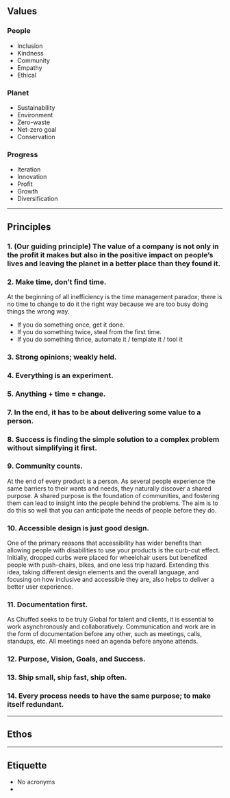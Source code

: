 ## Values

### People

- Inclusion
- Kindness
- Community
- Empathy
- Ethical

### Planet

- Sustainability
- Environment
- Zero-waste
- Net-zero goal
- Conservation

### Progress

- Iteration
- Innovation
- Profit
- Growth
- Diversification

---

## Principles

### 1. (Our guiding principle) The value of a company is not only in the profit it makes but also in the positive impact on people’s lives and leaving the planet in a better place than they found it.

### 2. Make time, don’t find time.

At the beginning of all inefficiency is the time management paradox; there is no time to change to do it the right way because we are too busy doing things the wrong way. 
- If you do something once, get it done.
- If you do something twice, steal from the first time.
- If you do something thrice, automate it / template it / tool it

### 3. Strong opinions; weakly held.

### 4. Everything is an experiment.

### 5. Anything + time = change.

### 7. In the end, it has to be about delivering some value to a person.

### 8. Success is finding the simple solution to a complex problem without simplifying it first.

### 9. Community counts.

At the end of every product is a person. As several people experience the same barriers to their wants and needs, they naturally discover a shared purpose. A shared purpose is the foundation of communities, and fostering them can lead to insight into the people behind the problems. The aim is to do this so well that you can anticipate the needs of people before they do.

### 10. Accessible design is just good design.

One of the primary reasons that accessibility has wider benefits than allowing people with disabilities to use your products is the curb-cut effect. Initially, dropped curbs were placed for wheelchair users but benefited people with push-chairs, bikes, and one less trip hazard. Extending this idea, taking different design elements and the overall language, and focusing on how inclusive and accessible they are, also helps to deliver a better user experience.

### 11. Documentation first.

As Chuffed seeks to be truly Global for talent and clients, it is essential to work asynchronously and collaboratively. Communication and work are in the form of documentation before any other, such as meetings, calls, standups, etc. All meetings need an agenda before anyone attends.

### 12. Purpose, Vision, Goals, and Success.

### 13. Ship small, ship fast, ship often.

### 14. Every process needs to have the same purpose; to make itself redundant.

---

## Ethos

---

## Etiquette

- No acronyms
- 